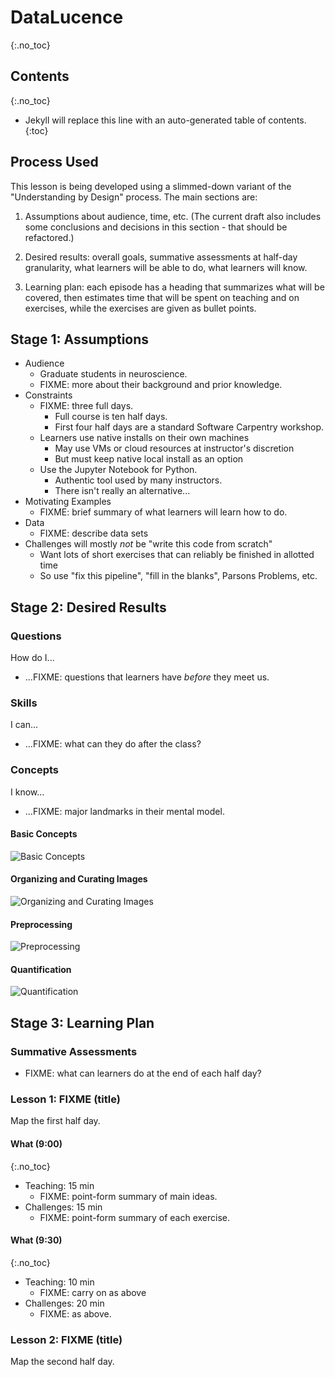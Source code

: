 ---
---
# DataLucence
{:.no_toc}

## Contents
{:.no_toc}

* Jekyll will replace this line with an auto-generated table of contents.
{:toc}

## Process Used

This lesson is being developed using a slimmed-down variant of the "Understanding by Design" process.
The main sections are:

1.  Assumptions about audience, time, etc.
    (The current draft also includes some conclusions and decisions in this 
    section - that should be refactored.)

2.  Desired results:
    overall goals, summative assessments at half-day granularity, what learners 
    will be able to do, what learners will know.

3.  Learning plan:
    each episode has a heading that summarizes what will be covered,
    then estimates time that will be spent on teaching and on exercises,
    while the exercises are given as bullet points.

## Stage 1: Assumptions

*   Audience
    *   Graduate students in neuroscience.
    *   FIXME: more about their background and prior knowledge.
*   Constraints
    *   FIXME: three full days.
        *   Full course is ten half days.
        *   First four half days are a standard Software Carpentry workshop.
    *   Learners use native installs on their own machines
        *   May use VMs or cloud resources at instructor's discretion
        *   But must keep native local install as an option
    *   Use the Jupyter Notebook for Python.
        *   Authentic tool used by many instructors.
        *   There isn't really an alternative...
*   Motivating Examples
    *   FIXME: brief summary of what learners will learn how to do.
*   Data
    *   FIXME: describe data sets
*   Challenges will mostly *not* be "write this code from scratch"
    *   Want lots of short exercises that can reliably be finished in allotted time
    *   So use "fix this pipeline", "fill in the blanks", Parsons Problems, etc.

## Stage 2: Desired Results

### Questions

How do I...

*   ...FIXME: questions that learners have *before* they meet us.

### Skills

I can...

*   ...FIXME: what can they do after the class?

### Concepts

I know...

*   ...FIXME: major landmarks in their mental model.

#### Basic Concepts

![Basic Concepts](fig/basic-image-intro-concept-map-small.jpg)

#### Organizing and Curating Images

![Organizing and Curating Images](fig/organizing-curating-image-data-concept-map-small.jpg)

#### Preprocessing

![Preprocessing](fig/preprocessing-concept-map-small.jpg)

#### Quantification

![Quantification](fig/quantification-concept-map-small.jpg)

## Stage 3: Learning Plan

### Summative Assessments

*   FIXME: what can learners do at the end of each half day?

### Lesson 1: FIXME (title)

Map the first half day.

#### What (9:00)
{:.no_toc}

*   Teaching: 15 min
    *   FIXME: point-form summary of main ideas.
*   Challenges: 15 min
    *   FIXME: point-form summary of each exercise.

#### What (9:30)
{:.no_toc}

*   Teaching: 10 min
    *   FIXME: carry on as above
*   Challenges: 20 min
    *   FIXME: as above.

### Lesson 2: FIXME (title)

Map the second half day.
